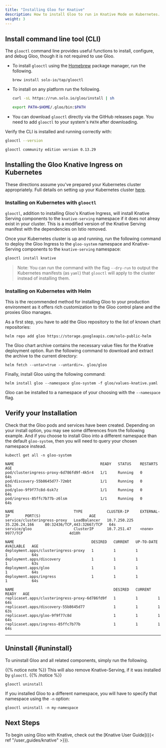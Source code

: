 ```yaml
---
title: "Installing Gloo for Knative"
description: How to install Gloo to run in Knative Mode on Kubernetes.
weight: 3
---
```


## Install command line tool (CLI)

The `glooctl` command line provides useful functions to install, configure, and debug Gloo, though it is not required to use Gloo.

* To install `glooctl` using the [Homebrew](https://brew.sh) package manager, run the following.
  
  ```shell
  brew install solo-io/tap/glooctl
  ```
  
* To install on any platform run the following.
  
  ```bash
  curl -sL https://run.solo.io/gloo/install | sh

  export PATH=$HOME/.gloo/bin:$PATH
  ```
  
* You can download `glooctl` directly via the GitHub releases page. You need to add `glooctl` to your system's `PATH` after downloading.

Verify the CLI is installed and running correctly with:

```bash
glooctl --version
```

```shell
glooctl community edition version 0.13.29
```


## Installing the Gloo Knative Ingress on Kubernetes

These directions assume you've prepared your Kubernetes cluster appropriately. Full details on setting up your
Kubernetes cluster [here](../cluster_setup).

### Installing on Kubernetes with `glooctl`

`glooctl`, addition to installing Gloo's Knative Ingress, will install Knative Serving components to the `knative-serving` namespace if it does not alreay exist in your cluster. This is a modified version of the Knative Serving manifest with the dependencies on Istio removed.

Once your Kubernetes cluster is up and running, run the following command to deploy the Gloo Ingress to the `gloo-system` namespace and Knative-Serving components to the `knative-serving` namespace:

```bash
glooctl install knative
```

> Note: You can run the command with the flag `--dry-run` to output 
the Kubernetes manifests (as `yaml`) that `glooctl` will 
apply to the cluster instead of installing them.

### Installing on Kubernetes with Helm


This is the recommended method for installing Gloo to your production environment as it offers rich customization to
the Gloo control plane and the proxies Gloo manages.

As a first step, you have to add the Gloo repository to the list of known chart repositories:

```shell
helm repo add gloo https://storage.googleapis.com/solo-public-helm
```

The Gloo chart archive contains the necessary value files for the Knative deployment option. Run the
following command to download and extract the archive to the current directory:

```shell
helm fetch --untar=true --untardir=. gloo/gloo
```

Finally, install Gloo using the following command:

```shell
helm install gloo --namespace gloo-system -f gloo/values-knative.yaml
```

Gloo can be installed to a namespace of your choosing with the `--namespace` flag.


## Verify your Installation

Check that the Gloo pods and services have been created. Depending on your install option, you may see some differences
from the following example. And if you choose to install Gloo into a different namespace than the default `gloo-system`,
then you will need to query your chosen namespace instead.

```shell
kubectl get all -n gloo-system
```

```noop
NAME                                       READY   STATUS    RESTARTS   AGE
pod/clusteringress-proxy-6d786fd9f-4k5r4   1/1     Running   0          64s
pod/discovery-55b8645d77-72mbt             1/1     Running   0          63s
pod/gloo-9f9f77c8d-6sk7z                   1/1     Running   0          64s
pod/ingress-85ffc7b77b-z6lsm               1/1     Running   0          64s

NAME                           TYPE           CLUSTER-IP     EXTERNAL-IP       PORT(S)                      AGE
service/clusteringress-proxy   LoadBalancer   10.7.250.225   35.226.24.166     80:32436/TCP,443:32667/TCP   64s
service/gloo                   ClusterIP      10.7.251.47    <none>            9977/TCP                     4d10h

NAME                                   DESIRED   CURRENT   UP-TO-DATE   AVAILABLE   AGE
deployment.apps/clusteringress-proxy   1         1         1            1           64s
deployment.apps/discovery              1         1         1            1           63s
deployment.apps/gloo                   1         1         1            1           64s
deployment.apps/ingress                1         1         1            1           64s

NAME                                             DESIRED   CURRENT   READY   AGE
replicaset.apps/clusteringress-proxy-6d786fd9f   1         1         1       64s
replicaset.apps/discovery-55b8645d77             1         1         1       63s
replicaset.apps/gloo-9f9f77c8d                   1         1         1       64s
replicaset.apps/ingress-85ffc7b77b               1         1         1       64s
```

---

## Uninstall {#uninstall}

To uninstall Gloo and all related components, simply run the following.

{{% notice note %}}
This will also remove Knative-Serving, if it was installed by `glooctl`.
{{% /notice %}}

```shell
glooctl uninstall
```
If you installed Gloo to a different namespace, you will have to specify that namespace using the `-n` option:

```shell
glooctl uninstall -n my-namespace
```

## Next Steps

To begin using Gloo with Knative, check out the [Knative User Guide]({{< ref "/user_guides/knative" >}}).
